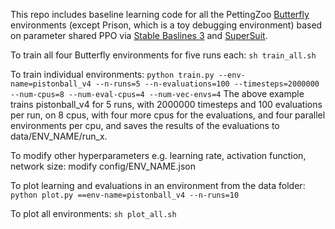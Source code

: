 This repo includes baseline learning code for all the PettingZoo [Butterfly](https://www.pettingzoo.ml/butterfly) environments (except Prison, which is a toy debugging environment) based on parameter shared PPO via [Stable Baslines 3](https://github.com/DLR-RM/stable-baselines3) and [SuperSuit](https://github.com/Farama-Foundation/SuperSuit). 

To train all four Butterfly environments for five runs each: ```sh train_all.sh```

To train individual environments:
```python train.py --env-name=pistonball_v4 --n-runs=5 --n-evaluations=100 --timesteps=2000000  --num-cpus=8 --num-eval-cpus=4 --num-vec-envs=4```
The above example trains pistonball_v4 for 5 runs, with 2000000 timesteps and 100 evaluations per run, on 8 cpus, with four more cpus for the evaluations, and four parallel environments per cpu, and saves the results of the evaluations to data/ENV_NAME/run_x.

To modify other hyperparameters e.g. learning rate, activation function, network size: modify config/ENV_NAME.json

To plot learning and evaluations in an environment from the data folder: ```python plot.py ==env-name=pistonball_v4 --n-runs=10```

To plot all environments: ```sh plot_all.sh```
